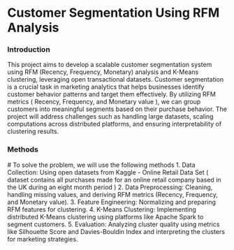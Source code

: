 # Customer Segmentation Using RFM Analysis

<h3>Introduction</h3>
This project aims to develop a scalable customer segmentation system using RFM
(Recency, Frequency, Monetary) analysis and K-Means clustering, leveraging open
transactional datasets. Customer segmentation is a crucial task in marketing analytics
that helps businesses identify customer behavior patterns and target them effectively. By
utilizing RFM metrics ( Recency, Frequency, and Monetary value ), we can group
customers into meaningful segments based on their purchase behavior. The project will
address challenges such as handling large datasets, scaling computations across
distributed platforms, and ensuring interpretability of clustering results.


<h3>Methods</h3>
# To solve the problem, we will use the following methods
1. Data Collection: Using open datasets from Kaggle - Online Retail Data Set (
dataset contains all purchases made for an online retail company based in the
UK during an eight month period )
2. Data Preprocessing: Cleaning, handling missing values, and deriving RFM
metrics (Recency, Frequency, and Monetary value).
3. Feature Engineering: Normalizing and preparing RFM features for clustering.
4. K-Means Clustering: Implementing distributed K-Means clustering using
platforms like Apache Spark to segment customers.
5. Evaluation: Analyzing cluster quality using metrics like Silhouette Score and
Davies-Bouldin Index and interpreting the clusters for marketing strategies.

